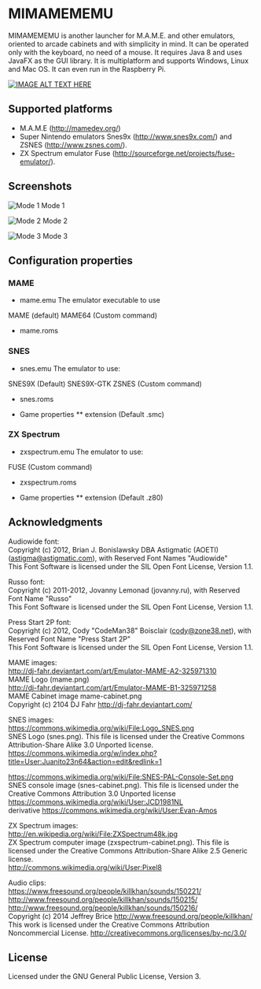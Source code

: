# MIMAMEMEMU #

MIMAMEMEMU is another launcher for M.A.M.E. and other emulators, oriented to arcade cabinets and with simplicity in mind. It can be operated only with the keyboard, no need of a mouse. It requires Java 8 and uses JavaFX as the GUI library. It is multiplatform and supports Windows, Linux and Mac OS. It can even run in the Raspberry Pi.

[![IMAGE ALT TEXT HERE](http://img.youtube.com/vi/kcrA7hWELUM/0.jpg)](http://www.youtube.com/watch?v=kcrA7hWELUM)

## Supported platforms ##

* M.A.M.E (http://mamedev.org/)  
* Super Nintendo emulators Snes9x (http://www.snes9x.com/) and ZSNES (http://www.zsnes.com/).
* ZX Spectrum emulator Fuse (http://sourceforge.net/projects/fuse-emulator/).

## Screenshots ##

![Mode 1](https://raw.github.com/adrianromero/mimamememu/master/screenshot-1.png)
Mode 1

![Mode 2](https://raw.github.com/adrianromero/mimamememu/master/screenshot-2.png)
Mode 2

![Mode 3](https://raw.github.com/adrianromero/mimamememu/master/screenshot-3.png)
Mode 3

## Configuration properties ##

### MAME ###

* mame.emu
The emulator executable to use

MAME (default)
MAME64
(Custom command)

* mame.roms

### SNES ###

* snes.emu
The emulator to use:

SNES9X (Default) 
SNES9X-GTK
ZSNES
(Custom command)

* snes.roms

* Game properties
** extension (Default .smc)

### ZX Spectrum ###

* zxspectrum.emu
The emulator to use:

FUSE
(Custom command)

* zxspectrum.roms

* Game properties
** extension (Default .z80)

## Acknowledgments ##

Audiowide font:  
Copyright (c) 2012, Brian J. Bonislawsky DBA Astigmatic (AOETI) (astigma@astigmatic.com), with Reserved Font Names "Audiowide"  
This Font Software is licensed under the SIL Open Font License, Version 1.1.  

Russo font:  
Copyright (c) 2011-2012, Jovanny Lemonad (jovanny.ru), with Reserved Font Name "Russo"  
This Font Software is licensed under the SIL Open Font License, Version 1.1.  

Press Start 2P font:  
Copyright (c) 2012, Cody "CodeMan38" Boisclair (cody@zone38.net), with Reserved Font Name "Press Start 2P"  
This Font Software is licensed under the SIL Open Font License, Version 1.1.  

MAME images:  
http://dj-fahr.deviantart.com/art/Emulator-MAME-A2-325971310  
MAME Logo (mame.png)  
http://dj-fahr.deviantart.com/art/Emulator-MAME-B1-325971258  
MAME Cabinet image mame-cabinet.png  
Copyright (c) 2104 DJ Fahr http://dj-fahr.deviantart.com/  

SNES images:  
https://commons.wikimedia.org/wiki/File:Logo_SNES.png  
SNES Logo (snes.png). This file is licensed under the Creative Commons Attribution-Share Alike 3.0 Unported license.  
https://commons.wikimedia.org/w/index.php?title=User:Juanito23n64&action=edit&redlink=1  

https://commons.wikimedia.org/wiki/File:SNES-PAL-Console-Set.png  
SNES console image (snes-cabinet.png). This file is licensed under the Creative Commons Attribution 3.0 Unported license  
https://commons.wikimedia.org/wiki/User:JCD1981NL  
derivative https://commons.wikimedia.org/wiki/User:Evan-Amos  

ZX Spectrum images:  
http://en.wikipedia.org/wiki/File:ZXSpectrum48k.jpg  
ZX Spectrum computer image (zxspectrum-cabinet.png). This file is licensed under the Creative Commons Attribution-Share Alike 2.5 Generic license.  
http://commons.wikimedia.org/wiki/User:Pixel8  

Audio clips:  
https://www.freesound.org/people/killkhan/sounds/150221/  
http://www.freesound.org/people/killkhan/sounds/150215/  
http://www.freesound.org/people/killkhan/sounds/150216/  
Copyright (c) 2014 Jeffrey Brice http://www.freesound.org/people/killkhan/  
This work is licensed under the Creative Commons Attribution Noncommercial License. http://creativecommons.org/licenses/by-nc/3.0/  

## License ##

Licensed under the GNU General Public License, Version 3.